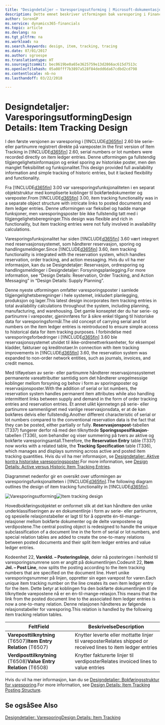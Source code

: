 ```yaml
---
title: "Designdetaljer – Varesporingsutforming | Microsoft-dokumentasjon"
description: Dette emnet beskriver utformingen bak varesporing i Finance and Operations, Business edition.
author: SorenGP
ms.service: dynamics365-financials
ms.topic: article
ms.devlang: na
ms.tgt_pltfrm: na
ms.workload: na
ms.search.keywords: design, item, tracking, tracing
ms.date: 07/01/2017
ms.author: sgroespe
ms.translationtype: HT
ms.sourcegitcommit: bec0619be0a65e3625759e13d2866ac615d7513c
ms.openlocfilehash: 05a08fff7b3897a528f84dedd6da67cdbd2cd798
ms.contentlocale: nb-no
ms.lasthandoff: 03/22/2018

---
```

# <a name="design-details-item-tracking-design"></a><span data-ttu-id="154f9-103">Designdetaljer: Varesporingsutforming</span><span class="sxs-lookup"><span data-stu-id="154f9-103">Design Details: Item Tracking Design</span></span>
<span data-ttu-id="154f9-104">I den første versjonen av varesporing i [!INCLUDE[d365fin](includes/d365fin_md.md)] 2.60 ble serie- eller partinumre registrert direkte på vareposter.</span><span class="sxs-lookup"><span data-stu-id="154f9-104">In the first version of Item Tracking in [!INCLUDE[d365fin](includes/d365fin_md.md)] 2.60, serial numbers or lot numbers were recorded directly on item ledger entries.</span></span> <span data-ttu-id="154f9-105">Denne utformingen ga fullstendig tilgjengelighetsinformasjon og enkel sporing av historiske poster, men den manglet fleksibilitet og funksjonalitet.</span><span class="sxs-lookup"><span data-stu-id="154f9-105">This design provided full availability information and simple tracking of historic entries, but it lacked flexibility and functionality.</span></span>  

<span data-ttu-id="154f9-106">Fra [!INCLUDE[d365fin](includes/d365fin_md.md)] 3.00 var varesporingsfunksjonaliteten i en separat objektstruktur med kompliserte koblinger til bokførtedokumenter og vareposter.</span><span class="sxs-lookup"><span data-stu-id="154f9-106">From [!INCLUDE[d365fin](includes/d365fin_md.md)] 3.00, item tracking functionality was in a separate object structure with intricate links to posted documents and item ledger entries.</span></span> <span data-ttu-id="154f9-107">Denne utformingen var fleksibel og hadde mange funksjoner, men varesporingsposter ble ikke fullstendig tatt med i tilgjengelighetsberegninger.</span><span class="sxs-lookup"><span data-stu-id="154f9-107">This design was flexible and rich in functionality, but item tracking entries were not fully involved in availability calculations.</span></span>  

<span data-ttu-id="154f9-108">Varesporingsfunksjonalitet har siden [!INCLUDE[d365fin](includes/d365fin_md.md)] 3.60 vært integrert med reservasjonssystemet, som håndterer reservasjon, sporing og handlingsmeldinger.</span><span class="sxs-lookup"><span data-stu-id="154f9-108">Since [!INCLUDE[d365fin](includes/d365fin_md.md)] 3.60, item tracking functionality is integrated with the reservation system, which handles reservation, order tracking, and action messaging.</span></span> <span data-ttu-id="154f9-109">Hvis du vil ha mer informasjon, kan du se Designdetaljer: Reservasjon, ordresporing og handlingsmeldinger i Designdetaljer: Forsyningsplanlegging.</span><span class="sxs-lookup"><span data-stu-id="154f9-109">For more information, see “Design Details: Reservation, Order Tracking, and Action Messaging” in “Design Details: Supply Planning”.</span></span>  

<span data-ttu-id="154f9-110">Denne nyeste utformingen omfatter varesporingsposter i samlede tilgjengelighetsberegninger i hele systemet, inkludert planlegging, produksjon og lager.</span><span class="sxs-lookup"><span data-stu-id="154f9-110">This latest design incorporates item tracking entries in total availability calculations throughout the system, including planning, manufacturing, and warehousing.</span></span> <span data-ttu-id="154f9-111">Det gamle konseptet der du har serie- og partinumre i vareposter, gjeninnføres for å sikre enkel tilgang til historiske data for varesporingsformål.</span><span class="sxs-lookup"><span data-stu-id="154f9-111">The old concept of carrying serial and lot numbers on the item ledger entries is reintroduced to ensure simple access to historical data for item tracking purposes.</span></span> <span data-ttu-id="154f9-112">I forbindelse med varesporingsforbedringer i [!INCLUDE[d365fin](includes/d365fin_md.md)] 3.60 ble reservasjonssystemet utvidet til ikke-ordrenettverksenheter, for eksempel kladder, fakturaer og kreditnotaer.</span><span class="sxs-lookup"><span data-stu-id="154f9-112">In connection with item tracking improvements in [!INCLUDE[d365fin](includes/d365fin_md.md)] 3.60, the reservation system was expanded to non-order network entities, such as journals, invoices, and credit memos.</span></span>  

<span data-ttu-id="154f9-113">Med tilføyelsen av serie- eller partinumre håndterer reservasjonssystemet permanente vareattributter samtidig som det håndterer uregelmessige koblinger mellom forsyning og behov i form av sporingsposter og reservasjonsposter.</span><span class="sxs-lookup"><span data-stu-id="154f9-113">With the addition of serial or lot numbers, the reservation system handles permanent item attributes while also handling intermittent links between supply and demand in the form of order tracking entries and reservation entries.</span></span> <span data-ttu-id="154f9-114">Et annet ulikt kjennetegn på serie- eller partinumre sammenlignet med vanlige reservasjonsdata, er at de kan bokføres delvis eller fullstendig.</span><span class="sxs-lookup"><span data-stu-id="154f9-114">Another different characteristic of serial or lot numbers compared to the conventional reservation data is the fact that they can be posted, either partially or fully.</span></span> <span data-ttu-id="154f9-115">**Reservasjonspost**-tabellen (T337) fungerer derfor nå med den tilknyttede **Sporingsspesifikasjon**-tabellen (T336), som behandler og viser summering på tvers av aktive og bokførte varesporingsantall.</span><span class="sxs-lookup"><span data-stu-id="154f9-115">Therefore, the **Reservation Entry** table (T337) now works with a related table, the **Tracking Specification** table (T336), which manages and displays summing across active and posted item tracking quantities.</span></span> <span data-ttu-id="154f9-116">Hvis du vil ha mer informasjon, se [Designdetaljer: Aktive kontra historiske varesporingsposter](design-details-active-versus-historic-item-tracking-entries.md).</span><span class="sxs-lookup"><span data-stu-id="154f9-116">For more information, see [Design Details: Active versus Historic Item Tracking Entries](design-details-active-versus-historic-item-tracking-entries.md).</span></span>  

<span data-ttu-id="154f9-117">Diagrammet nedenfor gir en oversikt over utformingen av varesporingsfunksjonaliteten i [!INCLUDE[d365fin](includes/d365fin_md.md)].</span><span class="sxs-lookup"><span data-stu-id="154f9-117">The following diagram outlines the design of item tracking functionality in [!INCLUDE[d365fin](includes/d365fin_md.md)].</span></span>  

<span data-ttu-id="154f9-118">![Varesporingsutforming](media/design_details_item_tracking_design.png "design_details_item_tracking_design")</span><span class="sxs-lookup"><span data-stu-id="154f9-118">![Item tracking design](media/design_details_item_tracking_design.png "design_details_item_tracking_design")</span></span>  

<span data-ttu-id="154f9-119">Hovedbokføringsobjektet er omformet slik at det kan håndtere den unike underklassifiseringen av en dokumentlinje i form av serie- eller partinumre, og spesielle relasjonstabeller er lagt til for å opprette én-til-mange-relasjoner mellom bokførte dokumenter og de delte varepostene og verdipostene.</span><span class="sxs-lookup"><span data-stu-id="154f9-119">The central posting object is redesigned to handle the unique subclassification of a document line in the form of serial or lot numbers, and special relation tables are added to create the one-to-many relations between posted documents and their split item ledger entries and value ledger entries.</span></span>  

<span data-ttu-id="154f9-120">Kodeenhet 22, **Varekld. – Posteringslinje**, deler nå posteringen i henhold til varesporingsnumrene som er angitt på dokumentlinjen.</span><span class="sxs-lookup"><span data-stu-id="154f9-120">Codeunit 22, **Item Jnl. – Post Line**, now splits the posting according to the item tracking numbers that are specified on the document line.</span></span> <span data-ttu-id="154f9-121">Hvert unike varesporingsnummer på linjen, oppretter sin egen varepost for varen.</span><span class="sxs-lookup"><span data-stu-id="154f9-121">Each unique item tracking number on the line creates its own item ledger entry for the item.</span></span> <span data-ttu-id="154f9-122">Dette betyr at koblingen fra den bokførte dokumentlinjen til de tilknyttede varepostene nå er en én-til-mange-relasjon.</span><span class="sxs-lookup"><span data-stu-id="154f9-122">This means that the link from the posted document line to the associated item ledger entries is now a one-to-many relation.</span></span> <span data-ttu-id="154f9-123">Denne relasjonen håndteres av følgende relasjonstabeller for varesporing.</span><span class="sxs-lookup"><span data-stu-id="154f9-123">This relation is handled by the following item tracking relation tables.</span></span>  

|<span data-ttu-id="154f9-124">Felt</span><span class="sxs-lookup"><span data-stu-id="154f9-124">Field</span></span>|<span data-ttu-id="154f9-125">Beskrivelse</span><span class="sxs-lookup"><span data-stu-id="154f9-125">Description</span></span>|  
|---------------|---------------------------------------|  
|<span data-ttu-id="154f9-126">**Vareposttilknytning** (T6507)</span><span class="sxs-lookup"><span data-stu-id="154f9-126">**Item Entry Relation** (T6507)</span></span>|<span data-ttu-id="154f9-127">Knytter leverte eller mottatte linjer til vareposter</span><span class="sxs-lookup"><span data-stu-id="154f9-127">Relates shipped or received lines to item ledger entries</span></span>|  
|<span data-ttu-id="154f9-128">**Verdiposttilknytning** (T6508)</span><span class="sxs-lookup"><span data-stu-id="154f9-128">**Value Entry Relation** (T6508)</span></span>|<span data-ttu-id="154f9-129">Knytter fakturerte linjer til verdiposter</span><span class="sxs-lookup"><span data-stu-id="154f9-129">Relates invoiced lines to value entries</span></span>|  

<span data-ttu-id="154f9-130">Hvis du vil ha mer informasjon, kan du se [Designdetaljer: Bokføringsstruktur for varesporing](design-details-item-tracking-posting-structure.md).</span><span class="sxs-lookup"><span data-stu-id="154f9-130">For more information, see [Design Details: Item Tracking Posting Structure](design-details-item-tracking-posting-structure.md).</span></span>  

## <a name="see-also"></a><span data-ttu-id="154f9-131">Se også</span><span class="sxs-lookup"><span data-stu-id="154f9-131">See Also</span></span>  
[<span data-ttu-id="154f9-132">Designdetaljer: Varesporing</span><span class="sxs-lookup"><span data-stu-id="154f9-132">Design Details: Item Tracking</span></span>](design-details-item-tracking.md)

